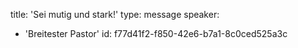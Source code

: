 title: 'Sei mutig und stark!'
type: message
speaker:
  - 'Breitester Pastor'
id: f77d41f2-f850-42e6-b7a1-8c0ced525a3c
